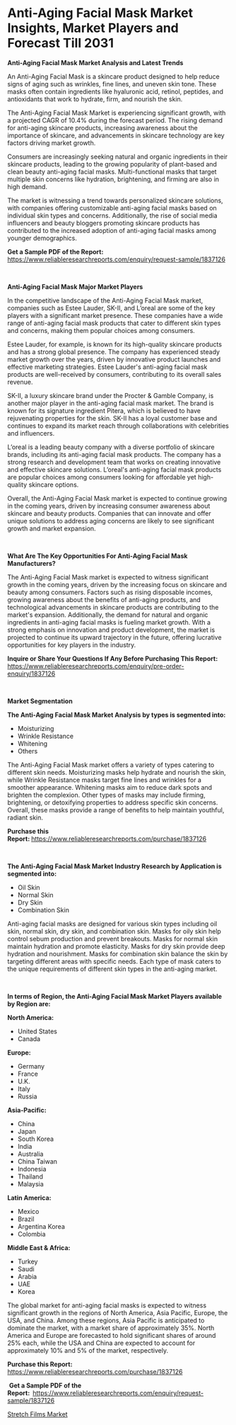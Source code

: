 <p><h1>Anti-Aging Facial Mask Market Insights, Market Players and Forecast Till 2031</h1></p><p><strong>Anti-Aging Facial Mask Market Analysis and Latest Trends</strong></p>
<p><p>An Anti-Aging Facial Mask is a skincare product designed to help reduce signs of aging such as wrinkles, fine lines, and uneven skin tone. These masks often contain ingredients like hyaluronic acid, retinol, peptides, and antioxidants that work to hydrate, firm, and nourish the skin.</p><p>The Anti-Aging Facial Mask Market is experiencing significant growth, with a projected CAGR of 10.4% during the forecast period. The rising demand for anti-aging skincare products, increasing awareness about the importance of skincare, and advancements in skincare technology are key factors driving market growth.</p><p>Consumers are increasingly seeking natural and organic ingredients in their skincare products, leading to the growing popularity of plant-based and clean beauty anti-aging facial masks. Multi-functional masks that target multiple skin concerns like hydration, brightening, and firming are also in high demand.</p><p>The market is witnessing a trend towards personalized skincare solutions, with companies offering customizable anti-aging facial masks based on individual skin types and concerns. Additionally, the rise of social media influencers and beauty bloggers promoting skincare products has contributed to the increased adoption of anti-aging facial masks among younger demographics.</p></p>
<p><strong>Get a Sample PDF of the Report:&nbsp;</strong> <a href="https://www.reliableresearchreports.com/enquiry/request-sample/1837126">https://www.reliableresearchreports.com/enquiry/request-sample/1837126</a></p>
<p>&nbsp;</p>
<p><strong>Anti-Aging Facial Mask Major Market Players</strong></p>
<p><p>In the competitive landscape of the Anti-Aging Facial Mask market, companies such as Estee Lauder, SK-II, and L’oreal are some of the key players with a significant market presence. These companies have a wide range of anti-aging facial mask products that cater to different skin types and concerns, making them popular choices among consumers.</p><p>Estee Lauder, for example, is known for its high-quality skincare products and has a strong global presence. The company has experienced steady market growth over the years, driven by innovative product launches and effective marketing strategies. Estee Lauder's anti-aging facial mask products are well-received by consumers, contributing to its overall sales revenue.</p><p>SK-II, a luxury skincare brand under the Procter & Gamble Company, is another major player in the anti-aging facial mask market. The brand is known for its signature ingredient Pitera, which is believed to have rejuvenating properties for the skin. SK-II has a loyal customer base and continues to expand its market reach through collaborations with celebrities and influencers.</p><p>L’oreal is a leading beauty company with a diverse portfolio of skincare brands, including its anti-aging facial mask products. The company has a strong research and development team that works on creating innovative and effective skincare solutions. L’oreal's anti-aging facial mask products are popular choices among consumers looking for affordable yet high-quality skincare options.</p><p>Overall, the Anti-Aging Facial Mask market is expected to continue growing in the coming years, driven by increasing consumer awareness about skincare and beauty products. Companies that can innovate and offer unique solutions to address aging concerns are likely to see significant growth and market expansion.</p></p>
<p>&nbsp;</p>
<p><strong>What Are The Key Opportunities For Anti-Aging Facial Mask Manufacturers?</strong></p>
<p><p>The Anti-Aging Facial Mask market is expected to witness significant growth in the coming years, driven by the increasing focus on skincare and beauty among consumers. Factors such as rising disposable incomes, growing awareness about the benefits of anti-aging products, and technological advancements in skincare products are contributing to the market's expansion. Additionally, the demand for natural and organic ingredients in anti-aging facial masks is fueling market growth. With a strong emphasis on innovation and product development, the market is projected to continue its upward trajectory in the future, offering lucrative opportunities for key players in the industry.</p></p>
<p><strong>Inquire or Share Your Questions If Any Before Purchasing This Report:</strong> <a href="https://www.reliableresearchreports.com/enquiry/pre-order-enquiry/1837126">https://www.reliableresearchreports.com/enquiry/pre-order-enquiry/1837126</a></p>
<p>&nbsp;</p>
<p><strong>Market Segmentation</strong></p>
<p><strong>The Anti-Aging Facial Mask Market Analysis by types is segmented into:</strong></p>
<p><ul><li>Moisturizing</li><li>Wrinkle Resistance</li><li>Whitening</li><li>Others</li></ul></p>
<p><p>The Anti-Aging Facial Mask market offers a variety of types catering to different skin needs. Moisturizing masks help hydrate and nourish the skin, while Wrinkle Resistance masks target fine lines and wrinkles for a smoother appearance. Whitening masks aim to reduce dark spots and brighten the complexion. Other types of masks may include firming, brightening, or detoxifying properties to address specific skin concerns. Overall, these masks provide a range of benefits to help maintain youthful, radiant skin.</p></p>
<p><strong>Purchase this Report:&nbsp;</strong><a href="https://www.reliableresearchreports.com/purchase/1837126">https://www.reliableresearchreports.com/purchase/1837126</a></p>
<p>&nbsp;</p>
<p><strong>The Anti-Aging Facial Mask Market Industry Research by Application is segmented into:</strong></p>
<p><ul><li>Oil Skin</li><li>Normal Skin</li><li>Dry Skin</li><li>Combination Skin</li></ul></p>
<p><p>Anti-aging facial masks are designed for various skin types including oil skin, normal skin, dry skin, and combination skin. Masks for oily skin help control sebum production and prevent breakouts. Masks for normal skin maintain hydration and promote elasticity. Masks for dry skin provide deep hydration and nourishment. Masks for combination skin balance the skin by targeting different areas with specific needs. Each type of mask caters to the unique requirements of different skin types in the anti-aging market.</p></p>
<p>&nbsp;</p>
<p><strong>In terms of Region, the Anti-Aging Facial Mask Market Players available by Region are:</strong></p>
<p>
    <p> <strong> North America: </strong>
        <ul>
            <li>United States</li>
            <li>Canada</li>
        </ul>
        </p> 
    <p> <strong> Europe: </strong>
        <ul>
            <li>Germany</li>
            <li>France</li>
            <li>U.K.</li>
            <li>Italy</li>
            <li>Russia</li>
        </ul>
        </p> 
    <p> <strong> Asia-Pacific: </strong>
        <ul>
            <li>China</li>
            <li>Japan</li>
            <li>South Korea</li>
            <li>India</li>
            <li>Australia</li>
            <li>China Taiwan</li>
            <li>Indonesia</li>
            <li>Thailand</li>
            <li>Malaysia</li>
        </ul>
        </p> 
    <p> <strong> Latin America: </strong>
        <ul>
            <li>Mexico</li>
            <li>Brazil</li>
            <li>Argentina Korea</li>
            <li>Colombia</li>
        </ul>
        </p> 
    <p> <strong> Middle East & Africa: </strong>
        <ul>
            <li>Turkey</li>
            <li>Saudi</li>
            <li>Arabia</li>
            <li>UAE</li>
            <li>Korea</li>
        </ul>
    </p>
    </p>
<p><p>The global market for anti-aging facial masks is expected to witness significant growth in the regions of North America, Asia Pacific, Europe, the USA, and China. Among these regions, Asia Pacific is anticipated to dominate the market, with a market share of approximately 35%. North America and Europe are forecasted to hold significant shares of around 25% each, while the USA and China are expected to account for approximately 10% and 5% of the market, respectively.</p></p>
<p><strong>Purchase this Report: </strong><a href="https://www.reliableresearchreports.com/purchase/1837126">https://www.reliableresearchreports.com/purchase/1837126</a></p>
<p>&nbsp;<strong>Get a Sample PDF of the Report:&nbsp;&nbsp;</strong><a href="https://www.reliableresearchreports.com/enquiry/request-sample/1837126">https://www.reliableresearchreports.com/enquiry/request-sample/1837126</a></p>
<p><strong></strong></p>
<p><p><a href="https://picayune-night-cbd.notion.site/Stretch-Films-Market-Size-Growth-and-Forecast-from-2024-2031-aa9c769930c94125b355bb2bc74882d9">Stretch Films Market</a></p></p>